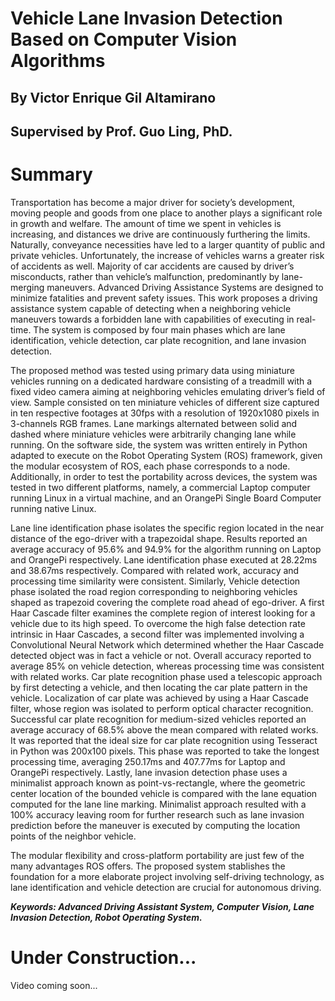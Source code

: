 # Vehicle Lane Invasion Detection Based on Computer Vision Algorithms
## By Victor Enrique Gil Altamirano
## Supervised by Prof. Guo Ling, PhD.

# Summary
Transportation has become a major driver for society’s development, moving people and goods from one place to another plays a significant role in growth and welfare. The amount of time we spent in vehicles is increasing, and distances we drive are continuously furthering the limits. Naturally, conveyance necessities have led to a larger quantity of public and private vehicles. Unfortunately, the increase of vehicles warns a greater risk of accidents as well. Majority of car accidents are caused by driver’s misconducts, rather than vehicle’s malfunction, predominantly by lane-merging maneuvers. Advanced Driving Assistance Systems are designed to minimize fatalities and prevent safety issues.
This work proposes a driving assistance system capable of detecting when a neighboring vehicle maneuvers towards a forbidden lane with capabilities of executing in real-time. The system is composed by four main phases which are lane identification, vehicle detection, car plate recognition, and lane invasion detection.

The proposed method was tested using primary data using miniature vehicles running on a dedicated hardware consisting of a treadmill with a fixed video camera aiming at neighboring vehicles emulating driver’s field of view. Sample consisted on ten miniature vehicles of different size captured in ten respective footages at 30fps with a resolution of 1920x1080 pixels in 3-channels RGB frames. Lane markings alternated between solid and dashed where miniature vehicles were arbitrarily changing lane while running. On the software side, the system was written entirely in Python adapted to execute on the Robot Operating System (ROS) framework, given the modular ecosystem of ROS, each phase corresponds to a node. Additionally, in order to test the portability across devices, the system was tested in two different platforms, namely, a commercial Laptop computer running Linux in a virtual machine, and an OrangePi Single Board Computer running native Linux. 

Lane line identification phase isolates the specific region located in the near distance of the ego-driver with a trapezoidal shape. Results reported an average accuracy of 95.6% and 94.9% for the algorithm running on Laptop and OrangePi respectively. Lane identification phase executed at 28.22ms and 38.67ms respectively. Compared with related work, accuracy and processing time similarity were consistent. Similarly, Vehicle detection phase isolated the road region corresponding to neighboring vehicles shaped as trapezoid covering the complete road ahead of ego-driver. A first Haar Cascade filter examines the complete region of interest looking for a vehicle due to its high speed. To overcome the high false detection rate intrinsic in Haar Cascades, a second filter was implemented involving a Convolutional Neural Network which determined whether the Haar Cascade detected object was in fact a vehicle or not. Overall accuracy reported to average 85% on vehicle detection, whereas processing time was consistent with related works. Car plate recognition phase used a telescopic approach by first detecting a vehicle, and then locating the car plate pattern in the vehicle. Localization of car plate was achieved by using a Haar Cascade filter, whose region was isolated to perform optical character recognition. Successful car plate recognition for medium-sized vehicles reported an average accuracy of 68.5% above the mean compared with related works. It was reported that the ideal size for car plate recognition using Tesseract in Python was 200x100 pixels. This phase was reported to take the longest processing time, averaging 250.17ms and 407.77ms for Laptop and OrangePi respectively. Lastly, lane invasion detection phase uses a minimalist approach known as point-vs-rectangle, where the geometric center location of the bounded vehicle is compared with the lane equation computed for the lane line marking. Minimalist approach resulted with a 100% accuracy leaving room for further research such as lane invasion prediction before the maneuver is executed by computing the location points of the neighbor vehicle. 

The modular flexibility and cross-platform portability are just few of the many advantages ROS offers. The proposed system stablishes the foundation for a more elaborate project involving self-driving technology, as lane identification and vehicle detection are crucial for autonomous driving.

__*Keywords: Advanced Driving Assistant System, Computer Vision, Lane Invasion Detection, Robot Operating System.*__




# Under Construction...
Video coming soon...
